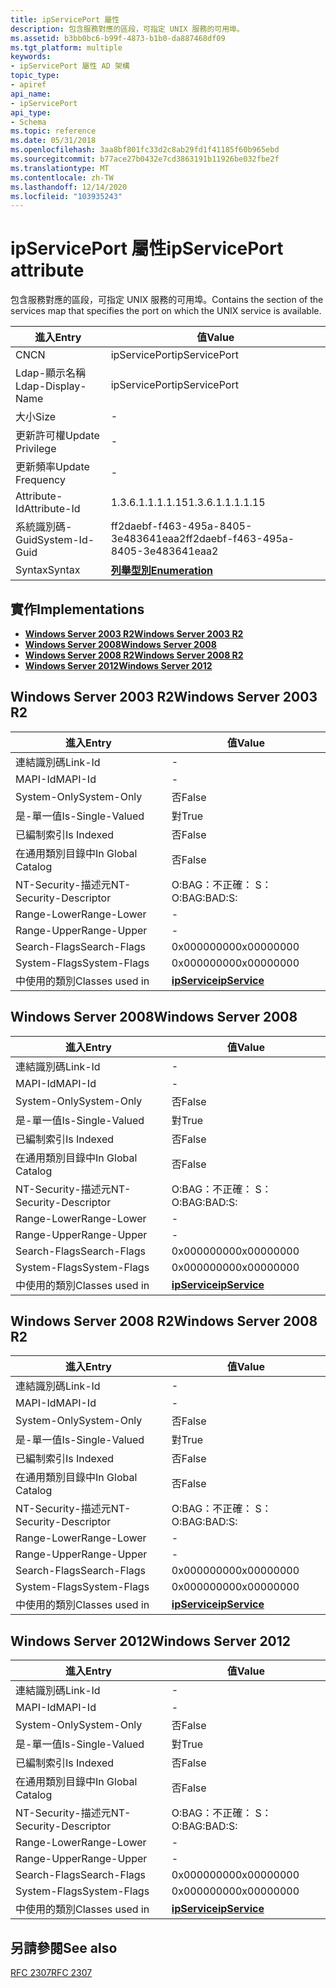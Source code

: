 ```yaml
---
title: ipServicePort 屬性
description: 包含服務對應的區段，可指定 UNIX 服務的可用埠。
ms.assetid: b3bb0bc6-b99f-4873-b1b0-da887468df09
ms.tgt_platform: multiple
keywords:
- ipServicePort 屬性 AD 架構
topic_type:
- apiref
api_name:
- ipServicePort
api_type:
- Schema
ms.topic: reference
ms.date: 05/31/2018
ms.openlocfilehash: 3aa8bf801fc33d2c8ab29fd1f41185f60b965ebd
ms.sourcegitcommit: b77ace27b0432e7cd3863191b11926be032fbe2f
ms.translationtype: MT
ms.contentlocale: zh-TW
ms.lasthandoff: 12/14/2020
ms.locfileid: "103935243"
---
```

# <a name="ipserviceport-attribute"></a><span data-ttu-id="1a000-104">ipServicePort 屬性</span><span class="sxs-lookup"><span data-stu-id="1a000-104">ipServicePort attribute</span></span>

<span data-ttu-id="1a000-105">包含服務對應的區段，可指定 UNIX 服務的可用埠。</span><span class="sxs-lookup"><span data-stu-id="1a000-105">Contains the section of the services map that specifies the port on which the UNIX service is available.</span></span>



| <span data-ttu-id="1a000-106">進入</span><span class="sxs-lookup"><span data-stu-id="1a000-106">Entry</span></span> | <span data-ttu-id="1a000-107">值</span><span class="sxs-lookup"><span data-stu-id="1a000-107">Value</span></span> |
|-------------------|--------------------------------------|
| <span data-ttu-id="1a000-108">CN</span><span class="sxs-lookup"><span data-stu-id="1a000-108">CN</span></span>                | <span data-ttu-id="1a000-109">ipServicePort</span><span class="sxs-lookup"><span data-stu-id="1a000-109">ipServicePort</span></span>                        |
| <span data-ttu-id="1a000-110">Ldap-顯示名稱</span><span class="sxs-lookup"><span data-stu-id="1a000-110">Ldap-Display-Name</span></span> | <span data-ttu-id="1a000-111">ipServicePort</span><span class="sxs-lookup"><span data-stu-id="1a000-111">ipServicePort</span></span>                        |
| <span data-ttu-id="1a000-112">大小</span><span class="sxs-lookup"><span data-stu-id="1a000-112">Size</span></span>              | \-                                   |
| <span data-ttu-id="1a000-113">更新許可權</span><span class="sxs-lookup"><span data-stu-id="1a000-113">Update Privilege</span></span>  | \-                                   |
| <span data-ttu-id="1a000-114">更新頻率</span><span class="sxs-lookup"><span data-stu-id="1a000-114">Update Frequency</span></span>  | \-                                   |
| <span data-ttu-id="1a000-115">Attribute-Id</span><span class="sxs-lookup"><span data-stu-id="1a000-115">Attribute-Id</span></span>      | <span data-ttu-id="1a000-116">1.3.6.1.1.1.1.15</span><span class="sxs-lookup"><span data-stu-id="1a000-116">1.3.6.1.1.1.1.15</span></span>                     |
| <span data-ttu-id="1a000-117">系統識別碼-Guid</span><span class="sxs-lookup"><span data-stu-id="1a000-117">System-Id-Guid</span></span>    | <span data-ttu-id="1a000-118">ff2daebf-f463-495a-8405-3e483641eaa2</span><span class="sxs-lookup"><span data-stu-id="1a000-118">ff2daebf-f463-495a-8405-3e483641eaa2</span></span> |
| <span data-ttu-id="1a000-119">Syntax</span><span class="sxs-lookup"><span data-stu-id="1a000-119">Syntax</span></span>            | [<span data-ttu-id="1a000-120">**列舉型別**</span><span class="sxs-lookup"><span data-stu-id="1a000-120">**Enumeration**</span></span>](s-enumeration.md) |



## <a name="implementations"></a><span data-ttu-id="1a000-121">實作</span><span class="sxs-lookup"><span data-stu-id="1a000-121">Implementations</span></span>

-   [<span data-ttu-id="1a000-122">**Windows Server 2003 R2**</span><span class="sxs-lookup"><span data-stu-id="1a000-122">**Windows Server 2003 R2**</span></span>](#windows-server-2003-r2)
-   [<span data-ttu-id="1a000-123">**Windows Server 2008**</span><span class="sxs-lookup"><span data-stu-id="1a000-123">**Windows Server 2008**</span></span>](#windows-server-2008)
-   [<span data-ttu-id="1a000-124">**Windows Server 2008 R2**</span><span class="sxs-lookup"><span data-stu-id="1a000-124">**Windows Server 2008 R2**</span></span>](#windows-server-2008-r2)
-   [<span data-ttu-id="1a000-125">**Windows Server 2012**</span><span class="sxs-lookup"><span data-stu-id="1a000-125">**Windows Server 2012**</span></span>](#windows-server-2012)

## <a name="windows-server-2003-r2"></a><span data-ttu-id="1a000-126">Windows Server 2003 R2</span><span class="sxs-lookup"><span data-stu-id="1a000-126">Windows Server 2003 R2</span></span>



| <span data-ttu-id="1a000-127">進入</span><span class="sxs-lookup"><span data-stu-id="1a000-127">Entry</span></span> | <span data-ttu-id="1a000-128">值</span><span class="sxs-lookup"><span data-stu-id="1a000-128">Value</span></span> |
|------------------------|---------------------------------------------|
| <span data-ttu-id="1a000-129">連結識別碼</span><span class="sxs-lookup"><span data-stu-id="1a000-129">Link-Id</span></span>                | \-                                          |
| <span data-ttu-id="1a000-130">MAPI-Id</span><span class="sxs-lookup"><span data-stu-id="1a000-130">MAPI-Id</span></span>                | \-                                          |
| <span data-ttu-id="1a000-131">System-Only</span><span class="sxs-lookup"><span data-stu-id="1a000-131">System-Only</span></span>            | <span data-ttu-id="1a000-132">否</span><span class="sxs-lookup"><span data-stu-id="1a000-132">False</span></span>                                       |
| <span data-ttu-id="1a000-133">是-單一值</span><span class="sxs-lookup"><span data-stu-id="1a000-133">Is-Single-Valued</span></span>       | <span data-ttu-id="1a000-134">對</span><span class="sxs-lookup"><span data-stu-id="1a000-134">True</span></span>                                        |
| <span data-ttu-id="1a000-135">已編制索引</span><span class="sxs-lookup"><span data-stu-id="1a000-135">Is Indexed</span></span>             | <span data-ttu-id="1a000-136">否</span><span class="sxs-lookup"><span data-stu-id="1a000-136">False</span></span>                                       |
| <span data-ttu-id="1a000-137">在通用類別目錄中</span><span class="sxs-lookup"><span data-stu-id="1a000-137">In Global Catalog</span></span>      | <span data-ttu-id="1a000-138">否</span><span class="sxs-lookup"><span data-stu-id="1a000-138">False</span></span>                                       |
| <span data-ttu-id="1a000-139">NT-Security-描述元</span><span class="sxs-lookup"><span data-stu-id="1a000-139">NT-Security-Descriptor</span></span> | <span data-ttu-id="1a000-140">O:BAG：不正確： S：</span><span class="sxs-lookup"><span data-stu-id="1a000-140">O:BAG:BAD:S:</span></span>                                |
| <span data-ttu-id="1a000-141">Range-Lower</span><span class="sxs-lookup"><span data-stu-id="1a000-141">Range-Lower</span></span>            | \-                                          |
| <span data-ttu-id="1a000-142">Range-Upper</span><span class="sxs-lookup"><span data-stu-id="1a000-142">Range-Upper</span></span>            | \-                                          |
| <span data-ttu-id="1a000-143">Search-Flags</span><span class="sxs-lookup"><span data-stu-id="1a000-143">Search-Flags</span></span>           | <span data-ttu-id="1a000-144">0x00000000</span><span class="sxs-lookup"><span data-stu-id="1a000-144">0x00000000</span></span>                                  |
| <span data-ttu-id="1a000-145">System-Flags</span><span class="sxs-lookup"><span data-stu-id="1a000-145">System-Flags</span></span>           | <span data-ttu-id="1a000-146">0x00000000</span><span class="sxs-lookup"><span data-stu-id="1a000-146">0x00000000</span></span>                                  |
| <span data-ttu-id="1a000-147">中使用的類別</span><span class="sxs-lookup"><span data-stu-id="1a000-147">Classes used in</span></span>        | [<span data-ttu-id="1a000-148">**ipService**</span><span class="sxs-lookup"><span data-stu-id="1a000-148">**ipService**</span></span>](c-ipservice.md)<br/> |



## <a name="windows-server-2008"></a><span data-ttu-id="1a000-149">Windows Server 2008</span><span class="sxs-lookup"><span data-stu-id="1a000-149">Windows Server 2008</span></span>



| <span data-ttu-id="1a000-150">進入</span><span class="sxs-lookup"><span data-stu-id="1a000-150">Entry</span></span> | <span data-ttu-id="1a000-151">值</span><span class="sxs-lookup"><span data-stu-id="1a000-151">Value</span></span> |
|------------------------|---------------------------------------------|
| <span data-ttu-id="1a000-152">連結識別碼</span><span class="sxs-lookup"><span data-stu-id="1a000-152">Link-Id</span></span>                | \-                                          |
| <span data-ttu-id="1a000-153">MAPI-Id</span><span class="sxs-lookup"><span data-stu-id="1a000-153">MAPI-Id</span></span>                | \-                                          |
| <span data-ttu-id="1a000-154">System-Only</span><span class="sxs-lookup"><span data-stu-id="1a000-154">System-Only</span></span>            | <span data-ttu-id="1a000-155">否</span><span class="sxs-lookup"><span data-stu-id="1a000-155">False</span></span>                                       |
| <span data-ttu-id="1a000-156">是-單一值</span><span class="sxs-lookup"><span data-stu-id="1a000-156">Is-Single-Valued</span></span>       | <span data-ttu-id="1a000-157">對</span><span class="sxs-lookup"><span data-stu-id="1a000-157">True</span></span>                                        |
| <span data-ttu-id="1a000-158">已編制索引</span><span class="sxs-lookup"><span data-stu-id="1a000-158">Is Indexed</span></span>             | <span data-ttu-id="1a000-159">否</span><span class="sxs-lookup"><span data-stu-id="1a000-159">False</span></span>                                       |
| <span data-ttu-id="1a000-160">在通用類別目錄中</span><span class="sxs-lookup"><span data-stu-id="1a000-160">In Global Catalog</span></span>      | <span data-ttu-id="1a000-161">否</span><span class="sxs-lookup"><span data-stu-id="1a000-161">False</span></span>                                       |
| <span data-ttu-id="1a000-162">NT-Security-描述元</span><span class="sxs-lookup"><span data-stu-id="1a000-162">NT-Security-Descriptor</span></span> | <span data-ttu-id="1a000-163">O:BAG：不正確： S：</span><span class="sxs-lookup"><span data-stu-id="1a000-163">O:BAG:BAD:S:</span></span>                                |
| <span data-ttu-id="1a000-164">Range-Lower</span><span class="sxs-lookup"><span data-stu-id="1a000-164">Range-Lower</span></span>            | \-                                          |
| <span data-ttu-id="1a000-165">Range-Upper</span><span class="sxs-lookup"><span data-stu-id="1a000-165">Range-Upper</span></span>            | \-                                          |
| <span data-ttu-id="1a000-166">Search-Flags</span><span class="sxs-lookup"><span data-stu-id="1a000-166">Search-Flags</span></span>           | <span data-ttu-id="1a000-167">0x00000000</span><span class="sxs-lookup"><span data-stu-id="1a000-167">0x00000000</span></span>                                  |
| <span data-ttu-id="1a000-168">System-Flags</span><span class="sxs-lookup"><span data-stu-id="1a000-168">System-Flags</span></span>           | <span data-ttu-id="1a000-169">0x00000000</span><span class="sxs-lookup"><span data-stu-id="1a000-169">0x00000000</span></span>                                  |
| <span data-ttu-id="1a000-170">中使用的類別</span><span class="sxs-lookup"><span data-stu-id="1a000-170">Classes used in</span></span>        | [<span data-ttu-id="1a000-171">**ipService**</span><span class="sxs-lookup"><span data-stu-id="1a000-171">**ipService**</span></span>](c-ipservice.md)<br/> |



## <a name="windows-server-2008-r2"></a><span data-ttu-id="1a000-172">Windows Server 2008 R2</span><span class="sxs-lookup"><span data-stu-id="1a000-172">Windows Server 2008 R2</span></span>



| <span data-ttu-id="1a000-173">進入</span><span class="sxs-lookup"><span data-stu-id="1a000-173">Entry</span></span> | <span data-ttu-id="1a000-174">值</span><span class="sxs-lookup"><span data-stu-id="1a000-174">Value</span></span> |
|------------------------|---------------------------------------------|
| <span data-ttu-id="1a000-175">連結識別碼</span><span class="sxs-lookup"><span data-stu-id="1a000-175">Link-Id</span></span>                | \-                                          |
| <span data-ttu-id="1a000-176">MAPI-Id</span><span class="sxs-lookup"><span data-stu-id="1a000-176">MAPI-Id</span></span>                | \-                                          |
| <span data-ttu-id="1a000-177">System-Only</span><span class="sxs-lookup"><span data-stu-id="1a000-177">System-Only</span></span>            | <span data-ttu-id="1a000-178">否</span><span class="sxs-lookup"><span data-stu-id="1a000-178">False</span></span>                                       |
| <span data-ttu-id="1a000-179">是-單一值</span><span class="sxs-lookup"><span data-stu-id="1a000-179">Is-Single-Valued</span></span>       | <span data-ttu-id="1a000-180">對</span><span class="sxs-lookup"><span data-stu-id="1a000-180">True</span></span>                                        |
| <span data-ttu-id="1a000-181">已編制索引</span><span class="sxs-lookup"><span data-stu-id="1a000-181">Is Indexed</span></span>             | <span data-ttu-id="1a000-182">否</span><span class="sxs-lookup"><span data-stu-id="1a000-182">False</span></span>                                       |
| <span data-ttu-id="1a000-183">在通用類別目錄中</span><span class="sxs-lookup"><span data-stu-id="1a000-183">In Global Catalog</span></span>      | <span data-ttu-id="1a000-184">否</span><span class="sxs-lookup"><span data-stu-id="1a000-184">False</span></span>                                       |
| <span data-ttu-id="1a000-185">NT-Security-描述元</span><span class="sxs-lookup"><span data-stu-id="1a000-185">NT-Security-Descriptor</span></span> | <span data-ttu-id="1a000-186">O:BAG：不正確： S：</span><span class="sxs-lookup"><span data-stu-id="1a000-186">O:BAG:BAD:S:</span></span>                                |
| <span data-ttu-id="1a000-187">Range-Lower</span><span class="sxs-lookup"><span data-stu-id="1a000-187">Range-Lower</span></span>            | \-                                          |
| <span data-ttu-id="1a000-188">Range-Upper</span><span class="sxs-lookup"><span data-stu-id="1a000-188">Range-Upper</span></span>            | \-                                          |
| <span data-ttu-id="1a000-189">Search-Flags</span><span class="sxs-lookup"><span data-stu-id="1a000-189">Search-Flags</span></span>           | <span data-ttu-id="1a000-190">0x00000000</span><span class="sxs-lookup"><span data-stu-id="1a000-190">0x00000000</span></span>                                  |
| <span data-ttu-id="1a000-191">System-Flags</span><span class="sxs-lookup"><span data-stu-id="1a000-191">System-Flags</span></span>           | <span data-ttu-id="1a000-192">0x00000000</span><span class="sxs-lookup"><span data-stu-id="1a000-192">0x00000000</span></span>                                  |
| <span data-ttu-id="1a000-193">中使用的類別</span><span class="sxs-lookup"><span data-stu-id="1a000-193">Classes used in</span></span>        | [<span data-ttu-id="1a000-194">**ipService**</span><span class="sxs-lookup"><span data-stu-id="1a000-194">**ipService**</span></span>](c-ipservice.md)<br/> |



## <a name="windows-server-2012"></a><span data-ttu-id="1a000-195">Windows Server 2012</span><span class="sxs-lookup"><span data-stu-id="1a000-195">Windows Server 2012</span></span>



| <span data-ttu-id="1a000-196">進入</span><span class="sxs-lookup"><span data-stu-id="1a000-196">Entry</span></span> | <span data-ttu-id="1a000-197">值</span><span class="sxs-lookup"><span data-stu-id="1a000-197">Value</span></span> |
|------------------------|---------------------------------------------|
| <span data-ttu-id="1a000-198">連結識別碼</span><span class="sxs-lookup"><span data-stu-id="1a000-198">Link-Id</span></span>                | \-                                          |
| <span data-ttu-id="1a000-199">MAPI-Id</span><span class="sxs-lookup"><span data-stu-id="1a000-199">MAPI-Id</span></span>                | \-                                          |
| <span data-ttu-id="1a000-200">System-Only</span><span class="sxs-lookup"><span data-stu-id="1a000-200">System-Only</span></span>            | <span data-ttu-id="1a000-201">否</span><span class="sxs-lookup"><span data-stu-id="1a000-201">False</span></span>                                       |
| <span data-ttu-id="1a000-202">是-單一值</span><span class="sxs-lookup"><span data-stu-id="1a000-202">Is-Single-Valued</span></span>       | <span data-ttu-id="1a000-203">對</span><span class="sxs-lookup"><span data-stu-id="1a000-203">True</span></span>                                        |
| <span data-ttu-id="1a000-204">已編制索引</span><span class="sxs-lookup"><span data-stu-id="1a000-204">Is Indexed</span></span>             | <span data-ttu-id="1a000-205">否</span><span class="sxs-lookup"><span data-stu-id="1a000-205">False</span></span>                                       |
| <span data-ttu-id="1a000-206">在通用類別目錄中</span><span class="sxs-lookup"><span data-stu-id="1a000-206">In Global Catalog</span></span>      | <span data-ttu-id="1a000-207">否</span><span class="sxs-lookup"><span data-stu-id="1a000-207">False</span></span>                                       |
| <span data-ttu-id="1a000-208">NT-Security-描述元</span><span class="sxs-lookup"><span data-stu-id="1a000-208">NT-Security-Descriptor</span></span> | <span data-ttu-id="1a000-209">O:BAG：不正確： S：</span><span class="sxs-lookup"><span data-stu-id="1a000-209">O:BAG:BAD:S:</span></span>                                |
| <span data-ttu-id="1a000-210">Range-Lower</span><span class="sxs-lookup"><span data-stu-id="1a000-210">Range-Lower</span></span>            | \-                                          |
| <span data-ttu-id="1a000-211">Range-Upper</span><span class="sxs-lookup"><span data-stu-id="1a000-211">Range-Upper</span></span>            | \-                                          |
| <span data-ttu-id="1a000-212">Search-Flags</span><span class="sxs-lookup"><span data-stu-id="1a000-212">Search-Flags</span></span>           | <span data-ttu-id="1a000-213">0x00000000</span><span class="sxs-lookup"><span data-stu-id="1a000-213">0x00000000</span></span>                                  |
| <span data-ttu-id="1a000-214">System-Flags</span><span class="sxs-lookup"><span data-stu-id="1a000-214">System-Flags</span></span>           | <span data-ttu-id="1a000-215">0x00000000</span><span class="sxs-lookup"><span data-stu-id="1a000-215">0x00000000</span></span>                                  |
| <span data-ttu-id="1a000-216">中使用的類別</span><span class="sxs-lookup"><span data-stu-id="1a000-216">Classes used in</span></span>        | [<span data-ttu-id="1a000-217">**ipService**</span><span class="sxs-lookup"><span data-stu-id="1a000-217">**ipService**</span></span>](c-ipservice.md)<br/> |



## <a name="see-also"></a><span data-ttu-id="1a000-218">另請參閱</span><span class="sxs-lookup"><span data-stu-id="1a000-218">See also</span></span>

<dl> <dt>

[<span data-ttu-id="1a000-219">RFC 2307</span><span class="sxs-lookup"><span data-stu-id="1a000-219">RFC 2307</span></span>](https://www.ietf.org/rfc/rfc2307.txt)
</dt> </dl>

 

 





